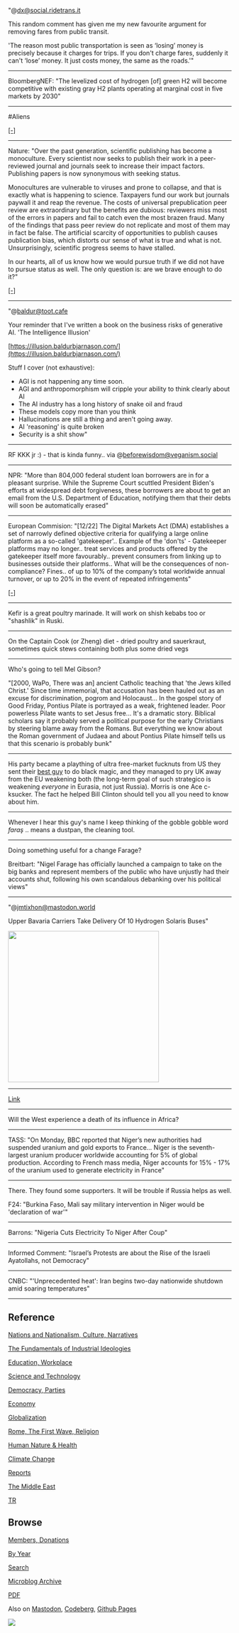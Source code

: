 
"@dx@social.ridetrans.it

This random comment has given me my new favourite argument for
removing fares from public transit.

'The reason most public transportation is seen as ‘losing’ money is
precisely because it charges for trips. If you don't charge fares,
suddenly it can't ‘lose’ money. It just costs money, the same as the
roads.'"

---

BloombergNEF: "The levelized cost of hydrogen [of] green H2 will
become competitive with existing gray H2 plants operating at marginal
cost in five markets by 2030"

---

\#Aliens

[[-]](https://media.bsd.network/media_attachments/files/110/805/070/232/522/041/small/2543969493b8d12b.png)

---

Nature: "Over the past generation, scientific publishing has become a
monoculture. Every scientist now seeks to publish their work in a
peer-reviewed journal and journals seek to increase their impact
factors. Publishing papers is now synonymous with seeking status.

Monocultures are vulnerable to viruses and prone to collapse, and that
is exactly what is happening to science. Taxpayers fund our work but
journals paywall it and reap the revenue. The costs of universal
prepublication peer review are extraordinary but the benefits are
dubious: reviewers miss most of the errors in papers and fail to catch
even the most brazen fraud. Many of the findings that pass peer review
do not replicate and most of them may in fact be false. The artificial
scarcity of opportunities to publish causes publication bias, which
distorts our sense of what is true and what is not. Unsurprisingly,
scientific progress seems to have stalled.

In our hearts, all of us know how we would pursue truth if we did not
have to pursue status as well. The only question is: are we brave
enough to do it?"

[[-]](https://www.nature.com/articles/s41562-023-01637-2)

---

"@baldur@toot.cafe

Your reminder that I've written a book on the business risks of
generative AI. 'The Intelligence Illusion'

[https://illusion.baldurbjarnason.com/](https://illusion.baldurbjarnason.com/)

Stuff I cover (not exhaustive):

- AGI is not happening any time soon.
- AGI and anthropomorphism will cripple your ability to think clearly about AI
- The AI industry has a long history of snake oil and fraud
- These models copy more than you think
- Hallucinations are still a thing and aren't going away.
- AI 'reasoning' is quite broken
- Security is a shit show"

---

RF KKK jr :) - that is kinda funny.. via @beforewisdom@veganism.social

---

NPR: "More than 804,000 federal student loan borrowers are in for a
pleasant surprise. While the Supreme Court scuttled President Biden's
efforts at widespread debt forgiveness, these borrowers are about to
get an email from the U.S. Department of Education, notifying them
that their debts will soon be automatically erased"

---

European Commision: "[12/22] The Digital Markets Act (DMA) establishes
a set of narrowly defined objective criteria for qualifying a large
online platform as a so-called 'gatekeeper'.. Example of the 'don'ts' -
Gatekeeper platforms may no longer.. treat services and products
offered by the gatekeeper itself more favourably.. prevent consumers
from linking up to businesses outside their platforms.. What will be
the consequences of non-compliance? Fines..  of up to 10% of the
company’s total worldwide annual turnover, or up to 20% in the event
of repeated infringements"

[[-]](https://commission.europa.eu/strategy-and-policy/priorities-2019-2024/europe-fit-digital-age/digital-markets-act-ensuring-fair-and-open-digital-markets_en)

---

Kefir is a great poultry marinade. It will work on shish kebabs too or
"shashlik" in Ruski.

---

On the Captain Cook (or Zheng) diet - dried poultry and sauerkraut,
sometimes quick stews containing both plus some dried vegs

---

Who's going to tell Mel Gibson?

"[2000, WaPo, There was an] ancient Catholic teaching that 'the Jews
killed Christ.' Since time immemorial, that accusation has been hauled
out as an excuse for discrimination, pogrom and Holocaust... In the
gospel story of Good Friday, Pontius Pilate is portrayed as a weak,
frightened leader. Poor powerless Pilate wants to set Jesus
free... It's a dramatic story. Biblical scholars say it probably
served a political purpose for the early Christians by steering blame
away from the Romans. But everything we know about the Roman
government of Judaea and about Pontius Pilate himself tells us that
this scenario is probably bunk"

---

His party became a plaything of ultra free-market fucknuts from US they
sent their [best guy](https://www.theguardian.com/politics/2004/jun/15/uk.otherparties)
to do black magic, and they managed to pry UK away from the EU weakening
both (the long-term goal of such strategico is  weakening *everyone* in
Eurasia, not just Russia). Morris is one Ace c-ksucker. The fact he helped
Bill Clinton should tell you all you need to know about him.

---

Whenever I hear this guy's name I keep thinking of the gobble gobble
word *faraş* .. means a dustpan, the cleaning tool.

---

Doing something useful for a change Farage? 

Breitbart: "Nigel Farage has officially launched a campaign to take on
the big banks and represent members of the public who have unjustly
had their accounts shut, following his own scandalous debanking over
his political views"

---

"@jmtixhon@mastodon.world

Upper Bavaria Carriers Take Delivery Of 10 Hydrogen Solaris Buses"

<img width='340' src='https://s3.eu-central-2.wasabisys.com/mastodonworld/media_attachments/files/110/820/465/165/338/781/small/2ff6e5b47caa04e2.png'/> 

---

[Link](https://drive.google.com/uc?export=view&id=1c4wB07LseJf-YcPjjKR9MNEAktUQHZAQ)

---

Will the West experience a death of its influence in Africa?

---

TASS: "On Monday, BBC reported that Niger’s new authorities had
suspended uranium and gold exports to France... Niger is the
seventh-largest uranium producer worldwide accounting for 5% of global
production. According to French mass media, Niger accounts for 15% -
17% of the uranium used to generate electricity in France"

---

There. They found some supporters. It will be trouble if Russia helps
as well.

F24: "Burkina Faso, Mali say military intervention in Niger would be
'declaration of war'"

---

Barrons: "Nigeria Cuts Electricity To Niger After Coup"

---

Informed Comment: "Israel’s Protests are about the Rise of the Israeli
Ayatollahs, not Democracy"

---

CNBC: "'Unprecedented heat': Iran begins two-day nationwide shutdown
amid soaring temperatures"

---

## Reference

[Nations and Nationalism, Culture, Narratives](0119/2013/02/nations-and-nationalism.html)

[The Fundamentals of Industrial Ideologies](0119/2011/04/fundamentals-of-industrial-ideologies.html)

[Education, Workplace](0119/2017/09/education-workplace.html)

[Science and Technology](0119/2018/09/science-technology.html)

[Democracy, Parties](0119/2016/11/democracy.html)

[Economy](2021/01/economy.html)

[Globalization](0119/2018/09/globalization.html)

[Rome, The First Wave, Religion](0119/2017/12/rome.html)

[Human Nature & Health](2020/07/human-nature.html)

[Climate Change](2022/01/climate.html)

[Reports](2021/01/reports.html)

[The Middle East](0119/2019/07/middleeast.html)

[TR](../tr/index.html)

## Browse

[Members, Donations](2022/08/members.html)

[By Year](years.html)

[Search](search.html)

[Microblog Archive](mbl/index.html)

[PDF](https://drive.google.com/uc?export=view&id=1FSi-1MnqXVq_PVTEXzzflwN8-7h92N_R)

Also on 
[Mastodon](https://fosstodon.org/@muratk5n),
[Codeberg](https://muratk5n.codeberg.page/en/),
[Github Pages](https://muratk5n.github.io/thirdwave/en/)

<img src='https://drive.google.com/uc?export=view&id=1zsIeciFSvlr-sWB84Tc0mfZ_NYqn9VQx'/> 

